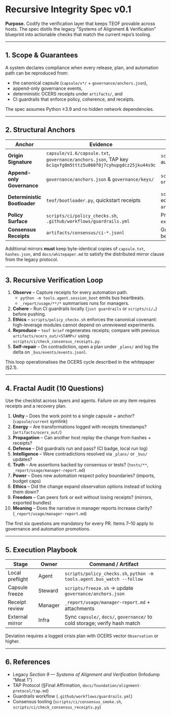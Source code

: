 <!-- markdownlint-disable MD013 -->
# Recursive Integrity Spec v0.1

**Purpose.** Codify the verification layer that keeps TEOF provable across hosts. The spec distils the legacy "Systems of Alignment & Verification" blueprint into actionable checks that match the current repo’s tooling.

---

## 1. Scope & Guarantees

A system declares compliance when every release, plan, and automation path can be reproduced from:
- the canonical capsule (`capsule/v*/` + `governance/anchors.json`),
- append-only governance events,
- deterministic OCERS receipts under `artifacts/`, and
- CI guardrails that enforce policy, coherence, and receipts.

The spec assumes Python ≥3.9 and no hidden network dependencies.

---

## 2. Structural Anchors

| Anchor | Evidence | Check |
| --- | --- | --- |
| **Origin Signature** | `capsule/v1.6/capsule.txt`, `governance/anchors.json`, TAP key `bc1qxfg8m5tttz5u860f0j7cyhupgdcz25jku44s9c` | `scripts/ci/check_hashes.sh` + anchor audit proves the capsule lineage. |
| **Append-only Governance** | `governance/anchors.json` & `governance/keys/` | `scripts/ci/check_append_only.sh origin/main` blocks retroactive edits. |
| **Deterministic Bootloader** | `teof/bootloader.py`, quickstart receipts | `scripts/ci/quickstart_smoke.sh` installs editable package and verifies `artifacts/ocers_out/latest/brief.json`. |
| **Policy Surface** | `scripts/ci/policy_checks.sh`, `.github/workflows/guardrails.yml` | Prevents kernel imports from `experimental/`, `archive/`, `legacy`. |
| **Consensus Receipts** | `artifacts/consensus/ci-*.jsonl` | Guardrail uploads ensure agreement between scorer, planner, and receipts. |

Additional mirrors **must** keep byte-identical copies of `capsule.txt`, `hashes.json`, and `docs/whitepaper.md` to satisfy the distributed mirror clause from the legacy protocol.

---

## 3. Recursive Verification Loop

1. **Observe** – Capture receipts for every automation path.
   - `python -m tools.agent.session_boot` emits bus heartbeats.
   - `_report/usage/**/*` summarises runs for managers.
2. **Cohere** – Run CI guardrails locally (`just guardrails` or `scripts/ci/…`) before pushing.
3. **Ethics** – `scripts/policy_checks.sh` enforces the canonical covenant: high-leverage modules cannot depend on unreviewed experiments.
4. **Reproduce** – `teof brief` regenerates receipts; compare with previous `artifacts/ocers_out/<STAMP>/` using `scripts/ci/check_consensus_receipts.py`.
5. **Self-repair** – On contradiction, open a plan under `_plans/` and log the delta on `_bus/events/events.jsonl`.

This loop operationalises the OCERS cycle described in the whitepaper (§2.1).

---

## 4. Fractal Audit (10 Questions)

Use the checklist across layers and agents. Failure on any item requires receipts and a recovery plan.

1. **Unity** – Does the work point to a single capsule + anchor? (`capsule/current` symlink)  
2. **Energy** – Are transformations logged with receipts timestamps? (`artifacts/ocers_out/`)  
3. **Propagation** – Can another host replay the change from hashes + receipts?  
4. **Defense** – Did guardrails run and pass? (CI badge, local run log)  
5. **Intelligence** – Were contradictions resolved via `_plans/` or `_bus/` updates?  
6. **Truth** – Are assertions backed by consensus or tests? (`tests/**`, `_report/usage/manager-report.md`)  
7. **Power** – Does new automation respect policy boundaries? (imports, budget caps)  
8. **Ethics** – Did the change expand observation options instead of locking them down?  
9. **Freedom** – Can peers fork or exit without losing receipts? (mirrors, exported bundles)  
10. **Meaning** – Does the narrative in manager reports increase clarity? (`_report/usage/manager-report.md`)

The first six questions are mandatory for every PR. Items 7–10 apply to governance and automation promotions.

---

## 5. Execution Playbook

| Stage | Owner | Command / Artifact |
| --- | --- | --- |
| Local preflight | Agent | `scripts/policy_checks.sh`, `python -m tools.agent.bus_watch --follow` |
| Capsule freeze | Steward | `scripts/freeze.sh` → update `governance/anchors.json` |
| Receipt review | Manager | `_report/usage/manager-report.md` + attachments |
| External mirror | Infra | Sync `capsule/`, `docs/`, `governance/` to cold storage; verify hash match |

Deviation requires a logged crisis plan with OCERS vector `Observation` or higher.

---

## 6. References

- Legacy *Section 9 — Systems of Alignment and Verification* (Infodump “Meat 1”)  
- TAP Protocol (§Final Affirmation, `docs/foundation/alignment-protocol/tap.md`)  
- Guardrails workflow (`.github/workflows/guardrails.yml`)  
- Consensus tooling (`scripts/ci/consensus_smoke.sh`, `scripts/ci/check_consensus_receipts.py`)

